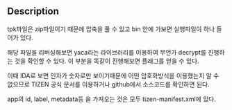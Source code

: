 ## Description
tpk파일은 zip파일이기 때문에 압축을 풀 수 있고 bin 안에 가보면 실행파일이 하나 들어가 있다.

해당 파일을 리버싱해보면 yaca라는 라이브러리를 이용하여 무언가 decrypt를 진행하는 것을 확인할 수 있다. 이 부분을 똑같이 진행해보면 플래그를 얻을 수 있다.

이때 IDA로 보면 인자가 숫자로만 보이기때문에 어떤 암호화방식을 이용했는지 알 수 없으므로 TIZEN 공식 문서를 이용하거나 github에서 소스코드를 확인하면 된다.

app의 id, label, metadata등 을 가져오는 것은 모두 tizen-manifest.xml에 있다.

